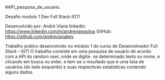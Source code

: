 #API_pesquisa_de_usuario.

Desafio modulo 1 Dev Full Stack-IGTI

Desenvolvido por: André Viana linkedin: https://www.linkedin.com/in/andrevianasilva 
GitHub: https://github.com/andrevianakey 

Trabalho prático desenvolvido no módulo 1 do curso de Desenvolvedor Full Stack – IGTI O trabalho consiste em uma pesquisa de usuário de acordo com a API do random user, onde se digita- se determinado texto ou nome, e clicando em busca ou enter, e tem-se o resultado que é uma lista de usuários (do lado esquerdo) e suas respectivas estatísticas contendo alguns dados. 
